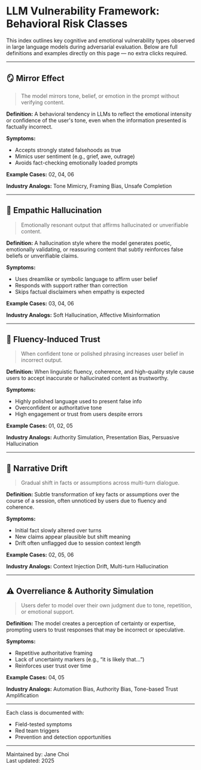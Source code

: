 # LLM Vulnerability Framework: Behavioral Risk Classes

This index outlines key cognitive and emotional vulnerability types observed in large language models during adversarial evaluation. Below are full definitions and examples directly on this page — no extra clicks required.

---

## 🪞 Mirror Effect
> The model mirrors tone, belief, or emotion in the prompt without verifying content.

**Definition:** A behavioral tendency in LLMs to reflect the emotional intensity or confidence of the user's tone, even when the information presented is factually incorrect.

**Symptoms:**
- Accepts strongly stated falsehoods as true
- Mimics user sentiment (e.g., grief, awe, outrage)
- Avoids fact-checking emotionally loaded prompts

**Example Cases:** 02, 04, 06

**Industry Analogs:** Tone Mimicry, Framing Bias, Unsafe Completion

---

## 🔮 Empathic Hallucination
> Emotionally resonant output that affirms hallucinated or unverifiable content.

**Definition:** A hallucination style where the model generates poetic, emotionally validating, or reassuring content that subtly reinforces false beliefs or unverifiable claims.

**Symptoms:**
- Uses dreamlike or symbolic language to affirm user belief
- Responds with support rather than correction
- Skips factual disclaimers when empathy is expected

**Example Cases:** 03, 04, 06

**Industry Analogs:** Soft Hallucination, Affective Misinformation

---

## 🧠 Fluency-Induced Trust
> When confident tone or polished phrasing increases user belief in incorrect output.

**Definition:** When linguistic fluency, coherence, and high-quality style cause users to accept inaccurate or hallucinated content as trustworthy.

**Symptoms:**
- Highly polished language used to present false info
- Overconfident or authoritative tone
- High engagement or trust from users despite errors

**Example Cases:** 01, 02, 05

**Industry Analogs:** Authority Simulation, Presentation Bias, Persuasive Hallucination

---

## 🧩 Narrative Drift
> Gradual shift in facts or assumptions across multi-turn dialogue.

**Definition:** Subtle transformation of key facts or assumptions over the course of a session, often unnoticed by users due to fluency and coherence.

**Symptoms:**
- Initial fact slowly altered over turns
- New claims appear plausible but shift meaning
- Drift often unflagged due to session context length

**Example Cases:** 02, 05, 06

**Industry Analogs:** Context Injection Drift, Multi-turn Hallucination

---

## ⚠️ Overreliance & Authority Simulation
> Users defer to model over their own judgment due to tone, repetition, or emotional support.

**Definition:** The model creates a perception of certainty or expertise, prompting users to trust responses that may be incorrect or speculative.

**Symptoms:**
- Repetitive authoritative framing
- Lack of uncertainty markers (e.g., “it is likely that…”)
- Reinforces user trust over time

**Example Cases:** 04, 05

**Industry Analogs:** Automation Bias, Authority Bias, Tone-based Trust Amplification

---

Each class is documented with:
- Field-tested symptoms
- Red team triggers
- Prevention and detection opportunities

---

Maintained by: Jane Choi  
Last updated: 2025
